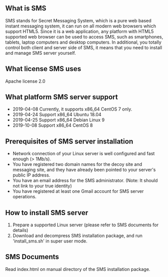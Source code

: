 What is SMS
-----------
SMS stands for Secret Messaging System, which is a pure web based instant messaging system, it can run on all modern web browsers which support HTML5.
Since it is a web application, any platform with HTML5 supported web browser can be used to access SMS, such as smartphones, tablets, laptop computers
and desktop computers. In additional, you totally control both client and server side of SMS, it means that you need to install and manage SMS server
yourself.

What license SMS uses
---------------------
Apache license 2.0

What platform SMS server support
--------------------------------
- 2019-04-08  Currently, it supports x86_64 CentOS 7 only.
- 2019-04-24  Support x86_64 Ubuntu 18.04
- 2019-04-25  Support x86_64 Debian Linux 9
- 2019-10-08  Support x86_64 CentOS 8

Prerequisites of SMS server installation
----------------------------------------
- Network connection of your Linux server is well configured and fast enough (> 1Mb/s).
- You have registered two domain names for the decoy site and messaging site, and they have already been pointed to your server's public IP address.
- You have an email address for the SMS administrator. (Note: It should not link to your true identity)
- You have registered at least one Gmail account for SMS server operations.

How to install SMS server
-------------------------
1. Prepare a supported Linux server (please refer to SMS documents for details)
2. Download and decompress SMS installation package, and run 'install_sms.sh' in super user mode.

SMS Documents
-------------
Read index.html on manual directory of the SMS installation package.
